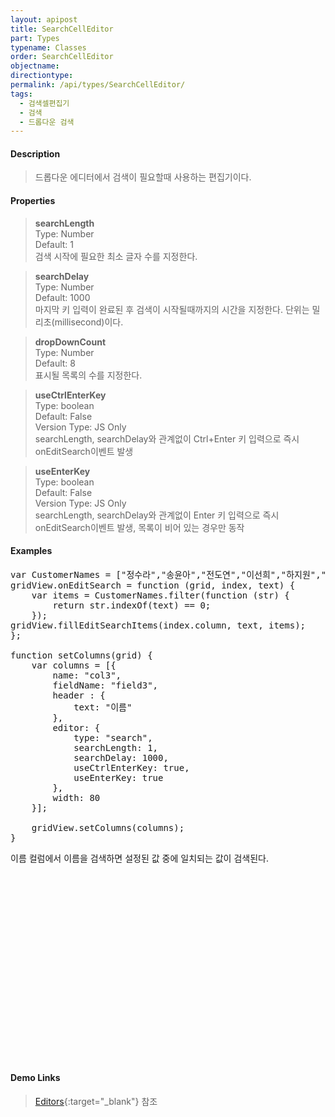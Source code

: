 ```yaml
---
layout: apipost
title: SearchCellEditor
part: Types
typename: Classes
order: SearchCellEditor
objectname: 
directiontype: 
permalink: /api/types/SearchCellEditor/
tags:
  - 검색셀편집기
  - 검색
  - 드롭다운 검색
---
```


<script>
var gridView;
var dataProvider;
    
$(document).ready( function() {

    RealGridJS.setTrace(false);
    RealGridJS.setRootContext("/script");
    
    dataProvider = new RealGridJS.LocalDataProvider();
    gridView = new RealGridJS.GridView("realgrid");
    gridView.setDataSource(dataProvider);

    setFields(dataProvider);
    setColumns(gridView);

    var data = [
        ["가수", "여자", "정수라", "1988-09-02", "99", "90", "90", "100", "100", "90"],
        ["배우", "여자", "송윤아", "1990-02-18", "33", "90", "70", "60", "100", "80"],
        ["배우", "여자", "전도연", "1991-08-21", "22", "90", "70", "60", "100", "80"],
        ["가수", "여자", "이선희", "1978-01-19", "33", "90", "70", "60", "100", "80"],
        ["배우", "여자", "하지원", "1979-12-09", "11", "90", "70", "60", "100", "80"],
        ["가수", "여자", "소찬휘", "1987-05-12", "55", "90", "70", "60", "100", "80"],
        ["가수", "여자", "박정현", "1980-08-06", "22", "90", "70", "60", "100", "80"],
        ["배우", "여자", "전지현", "1977-03-28", "44", "90", "70", "60", "100", "80"]
    ];

    dataProvider.setRows(data);

    var CustomerNames = ["정수라","송윤아","전도연","이선희","하지원","소찬휘","박정현","전지현"];
    gridView.onEditSearch = function (grid, index, text) {
        var items = CustomerNames.filter(function (str) {
            return str.indexOf(text) == 0;
        });
        gridView.fillEditSearchItems(index.column, text, items);
    };

});

//다섯개의 필드를 가진 배열 객체를 생성합니다.
function setFields(provider) {
    var fields = [{
    	fieldName: "field1"
    }, {
        fieldName: "field2"
    }, {
        fieldName: "field3"
    }, {
        fieldName: "field4",
        dataType: "datetime"
    }, {
        fieldName: "field5",
        dataType: "number"
    }, {
        fieldName: "field6",
        dataType: "number"
    },{
        fieldName: "field7",
        dataType: "number"
    }, {
        fieldName: "field8",
        dataType: "number"
    }, {
        fieldName: "field9",
        dataType: "number"
    }, {
        fieldName: "field10",
        dataType: "number"
    }];

    //DataProvider의 setFields함수로 필드를 입력합니다.    
    provider.setFields(fields);    
}

//필드와 연결된 컬럼 배열 객체를 생성합니다.
function setColumns(grid) {
    var columns = [{
        name: "col1",
        fieldName: "field1",
        header : {
            text: "직업"
        },
        width : 60            
    }, {
        name: "col2",
        fieldName: "field2",
        header : {
            text: "성별"
        },
        editor : {
            type: "dropDown",
            dropDownCount: 2,
            values: ["남자", "여자"],
            labels: ["남", "여"],
            lookupDisplay: true
        },
        width: 50
    }, {
        name: "col3",
        fieldName: "field3",
        header : {
            text: "이름"
        },
        editor: {
            type: "search",
            searchLength: 1,  
            searchDelay: 1000,
            useCtrlEnterKey: true,
            useEnterKey: true
        },
        width: 80
    }, {
        name: "col4",
        fieldName: "field4",
        header : {
            text: "생일"
        },
        editor: {
            type: "date",
            datetimeFormat: "yyyy-MM-dd"
        },
        width: 90
    }, {
        name: "col5",
        fieldName: "field5",
        header : {
            text: "수학"
        },
        editor : {
            type: "number"
        },
        width: 80
    }, {
        name: "col6",
        fieldName: "field6",
        header : {
          text: "민법"
        },
        width: 80
    }, {
        name: "col7",
        fieldName: "field7",
        header : {
            text: "한국사"
        },
        width: 80
    }, {
        name: "col8",
        fieldName: "field8",
        header : {
            text: "영어"
        },
        width: 80
    }, {
        name: "col9",
        fieldName: "field9",
        header : {
            text: "과학"
        },
        width: 80
    }, {
        name: "col10",
        fieldName: "field10",
        header : {
            text: "사회"
        },
        width: 80
    }];

    //컬럼을 GridView에 입력 합니다.
    grid.setColumns(columns);

}

</script>

#### Description

> 드롭다운 에디터에서 검색이 필요할때 사용하는 편집기이다. 

#### Properties

> **searchLength**    
> Type: Number    
> Default: 1    
> 검색 시작에 필요한 최소 글자 수를 지정한다.     

> **searchDelay**    
> Type: Number    
> Default: 1000    
> 마지막 키 입력이 완료된 후 검색이 시작될때까지의 시간을 지정한다. 단위는 밀리초(millisecond)이다.

> **dropDownCount**    
> Type: Number    
> Default: 8    
> 표시될 목록의 수를 지정한다.    

> **useCtrlEnterKey**    
> Type: boolean    
> Default: False     
> Version Type: JS Only     
> searchLength, searchDelay와 관계없이 Ctrl+Enter 키 입력으로 즉시 onEditSearch이벤트 발생  

> **useEnterKey**    
> Type: boolean    
> Default: False        
> Version Type: JS Only     
> searchLength, searchDelay와 관계없이 Enter 키 입력으로 즉시 onEditSearch이벤트 발생, 목록이 비어 있는 경우만 동작  

#### Examples 

<pre class="prettyprint">
var CustomerNames = ["정수라","송윤아","전도연","이선희","하지원","소찬휘","박정현","전지현"];
gridView.onEditSearch = function (grid, index, text) {
    var items = CustomerNames.filter(function (str) {
        return str.indexOf(text) == 0;
    });
gridView.fillEditSearchItems(index.column, text, items);
};

function setColumns(grid) {
    var columns = [{
        name: "col3",
        fieldName: "field3",
        header : {
            text: "이름"
        },
        editor: {
            type: "search",
            searchLength: 1,  
            searchDelay: 1000,
            useCtrlEnterKey: true,
            useEnterKey: true
        },
        width: 80
    }];

    gridView.setColumns(columns);
} 
</pre>

이름 컬럼에서 이름을 검색하면 설정된 값 중에 일치되는 값이 검색된다.
<div id="realgrid" style="width: 100%; height: 300px;"></div>
<p></p>

#### Demo Links

> [Editors](http://demo.realgrid.com/Demo/Editors){:target="_blank"} 참조